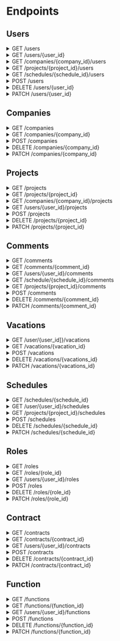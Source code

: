 # Endpoints

## Users

<details>
    <summary>GET /users</summary>

```Json
[
    {
        "user_id": user_id,
        "contract_id": contract_id,
        "function_id": function_id,
        "role_id": role_id,
        "username": "username",
        "last_name": "last_name",
        "first_name": "first_name",
        "mail": "mail@*uca.fr",
        "theorical_hours_worked": theorical_hours_worked,
        "vacation_hours": vacation_hours
    },
    {
        "user_id": user_id,
        "contract_id": contract_id,
        "function_id": function_id,
        "role_id": role_id,
        "username": "username",
        "last_name": "last_name",
        "first_name": "first_name",
        "mail": "mail@*uca.fr",
        "theorical_hours_worked": theorical_hours_worked,
        "vacation_hours": vacation_hours
    }
]
```
</details>


<details>
    <summary>GET /users/{user_id}</summary>

```Json
{
    "user_id": user_id,
    "contract_id": contract_id,
    "function_id": function_id,
    "role_id": role_id,
    "username": "username",
    "last_name": "last_name",
    "first_name": "first_name",
    "mail": "mail@*uca.fr",
    "theorical_hours_worked": theorical_hours_worked,
    "vacation_hours": vacation_hours
}
```
</details>

<details>
    <summary>GET /companies/{company_id}/users</summary>

```Json
[
    {
        "user_id": user_id,
        "contract_id": contract_id,
        "function_id": function_id,
        "role_id": role_id,
        "username": "username",
        "last_name": "last_name",
        "first_name": "first_name",
        "mail": "mail@*uca.fr",
        "theorical_hours_worked": theorical_hours_worked,
        "vacation_hours": vacation_hours
    },
    {
        "user_id": user_id,
        "contract_id": contract_id,
        "function_id": function_id,
        "role_id": role_id,
        "username": "username",
        "last_name": "last_name",
        "first_name": "first_name",
        "mail": "mail@*uca.fr",
        "theorical_hours_worked": theorical_hours_worked,
        "vacation_hours": vacation_hours
    }
]
```
</details>

<details>
    <summary>GET /projects/{project_id}/users</summary>

```Json
[
    {
        "user_id": user_id,
        "contract_id": contract_id,
        "function_id": function_id,
        "role_id": role_id,
        "username": "username",
        "last_name": "last_name",
        "first_name": "first_name",
        "mail": "mail@*uca.fr",
        "theorical_hours_worked": theorical_hours_worked,
        "vacation_hours": vacation_hours
    },
    {
        "user_id": user_id,
        "contract_id": contract_id,
        "function_id": function_id,
        "role_id": role_id,
        "username": "username",
        "last_name": "last_name",
        "first_name": "first_name",
        "mail": "mail@*uca.fr",
        "theorical_hours_worked": theorical_hours_worked,
        "vacation_hours": vacation_hours
    }
]
```
</details>

<details>
    <summary>GET /schedules/{schedule_id}/users</summary>

```Json
[
    {
        "user_id": user_id,
        "contract_id": contract_id,
        "function_id": function_id,
        "role_id": role_id,
        "username": "username",
        "last_name": "last_name",
        "first_name": "first_name",
        "mail": "mail@*uca.fr",
        "theorical_hours_worked": theorical_hours_worked,
        "vacation_hours": vacation_hours
    },
    {
        "user_id": user_id,
        "contract_id": contract_id,
        "function_id": function_id,
        "role_id": role_id,
        "username": "username",
        "last_name": "last_name",
        "first_name": "first_name",
        "mail": "mail@*uca.fr",
        "theorical_hours_worked": theorical_hours_worked,
        "vacation_hours": vacation_hours
    }
]
```
</details>

<details>
    <summary>POST /users</summary>

##### Request parameters
```Json
{
    "contract_id": contract_id,
    "function_id": function_id,
    "role_id": role_id,
    "username": "username",
    "last_name": "last_name",
    "first_name": "first_name",
    "mail": "mail@*uca.fr",
    "theorical_hours_worked": theorical_hours_worked,
    "vacation_hours": vacation_hours
}
```

##### Return parameters
```
A 200 Code and the ID of the new User.
```

</details>

<details>
    <summary>DELETE /users/{user_id}</summary>

##### Return parameters
```
Just a 200 code.
```
</details>

<details>
    <summary>PATCH /users/{user_id}</summary>

###### Both request and return parameters
```Json
{
    "user_id": user_id,
    "contract_id": contract_id,
    "function_id": function_id,
    "role_id": role_id,
    "username": "username",
    "last_name": "last_name",
    "first_name": "first_name",
    "mail": "mail@*uca.fr",
    "theorical_hours_worked": theorical_hours_worked,
    "vacation_hours": vacation_hours
}
```
</details>

## Companies

<details>
    <summary>GET /companies</summary>

```Json
[
    {
        "company_id": company_id,
        "company_name": "company_name"
    },
    {
        "company_id": company_id,
        "company_name": "company_name"
    }
]
```
</details>

<details>
    <summary>GET /companies/{company_id}</summary>

```Json
{
    "company_id": company_id,
    "company_name": "company_name"
}
```
</details>

<details>
    <summary>POST /companies</summary>

##### Request parameters
```Json
{
    "company_name": company_name,
}
```

##### Return parameters
```
A 200 Code and the Id of the new Company.
```

</details>

<details>
    <summary>DELETE /companies/{company_id}</summary>

##### Returns
```
Just a 200 code.
```
</details>

<details>
    <summary>PATCH /companies/{company_id}</summary>

##### Both request and return parameters
```Json
{
    "company_id": company_id,
    "company_name": company_name
}
```
</details>


## Projects

<details>
    <summary>GET /projects</summary>

```Json
[
    {
        "project_id": project_id,
        "project_name": "project_name"
    },
    {
        "project_id": project_id,
        "project_name": "project_name"
    }
]
```
</details>

<details>
    <summary>GET /projects/{project_id}</summary>

```Json
{
    "project_id": project_id,
    "project_name": "project_name"
}
```    
</details>

<details>
    <summary>GET /companies/{company_id}/projects</summary>

```Json
[
    {
        "project_id": project_id,
        "project_name": "project_name"
    },
    {
        "project_id": project_id,
        "project_name": "project_name"
    }
]
```
</details>

<details>
    <summary>GET /users/{user_id}/projects</summary>

```Json
[
    {
        "project_id": project_id,
        "project_name": "project_name"
    },
    {
        "project_id": project_id,
        "project_name": "project_name"
    }
]
```
</details>

<details>
    <summary>POST /projects</summary>

##### Request parameters
```Json
{
    "project_name": "project_name"
}
```

##### Return parameters
```
A 200 code and the Id of the new Project.
```
</details>

<details>
    <summary>DELETE /projects/{project_id}</summary>

##### Return parameters
```
Just a 200 code.
```
</details>

<details>
    <summary>PATCH /projects/{project_id}</summary>

##### Both request and return parameters
```Json
{
    "project_id": project_id,
    "project_name": project_name
}
```
</details>

## Comments

<details>
    <summary>GET /comments</summary>

```Json
[
    {
        "comment_id": comment_id,
        "comment_text": "comment_text",
        "is_important": true/false,
        "schedule_id": schedule_id
    }
]
```
</details>

<details>
    <summary>GET /comments/{comment_id}</summary>

```Json
{
    "comment_id": comment_id,
    "comment_text": "comment_text",
    "is_important": true/false,
    "schedule_id": schedule_id
}
```
</details>

<details>
    <summary>GET /users/{user_id}/comments</summary>

```Json
[
    {
        "comment_id": comment_id,
        "comment": "comment_text",
        "is_important": true/false,
        "schedule_id": schedule_id
    }
]
```
</details>

<details>
    <summary>GET /schedule/{schedule_id}/comments</summary>

```Json
[
    {
        "comment_id": comment_id,
        "comment": "comment_text",
        "is_important": true/false,
        "schedule_id": schedule_id
    }
]
```
</details>


<details>
    <summary>GET /projects/{project_id}/comments</summary>

```Json
[
    {
        "comment_id": comment_id,
        "comment": "comment_text",
        "is_important": true/false,
        "schedule_id": schedule_id
    }
]
```
</details>

<details>
    <summary>POST /comments</summary>

##### Request parameters
```Json
{
    "schedule_id": schedule_id,
    "comment": comment,
    "is_important": true/false
}
```

##### Return parameters
```
A 200 code and the Id of the new Comment.
```
</details>

<details>
    <summary>DELETE /comments/{comment_id}</summary>

##### Return parameters
```
Just a 200 code.
```
</details>

<details>
    <summary>PATCH /comments/{comment_id}</summary>

##### Both request and return parameters
```Json
{
    "comment_id": comment_id,
    "schedule_id": schedule_id,
    "schedule_id": schedule_id,
    "is_important": true/false
}
```
</details>

## Vacations

<details>
    <summary>GET /user/{user_id]}/vacations</summary>

```Json
[
    {
        "schedule_id": schedule_id,
        "start_date": start_date,
        "end_date": end_date
    }
]
```
</details>

<details>
    <summary>GET /vacations/{vacation_id}</summary>

```Json
{
    "schedule_id": schedule_id,
    "start_date": start_date,
    "end_date": end_date
}
```
</details>

<details>
    <summary>POST /vacations</summary>

##### Request parameters
```Json
{
    "start_date": start_date,
    "end_date": end_date
}
```

##### Return parameters
```
A 200 code and the Id of the new Vacations.
```
</details>

<details>
    <summary>DELETE /vacations/{vacations_id}</summary>

##### Return parameters
```
Just a 200 code.
```
</details>

<details>
    <summary>PATCH /vacations/{vacations_id}</summary>

##### Both request and return parameters
```Json
{
    "schedule_id": schedule_id,
    "start_date": start_date,
    "end_date": end_date
}
```
</details>

## Schedules

<details>
    <summary>GET /schedules/{schedule_id}</summary>

```Json
{
    "schedule_id": schedule_id,
    "project_id": project_id,
    "start_date": start_date,
    "end_date": end_date
}
```
</details>

<details>
    <summary>GET /user/{user_id}/schedules</summary>

```Json
[
    {
        "schedule_id": schedule_id,
        "project_id": project_id,
        "start_date": start_date,
        "end_date": end_date
    }
]
```
</details>

<details>
    <summary>GET /projects/{project_id}/schedules</summary>

```Json
[
    {
        "schedule_id": schedule_id,
        "project_id": project_id,
        "start_date": start_date,
        "end_date": end_date
    }
]
```
</details>

<details>
    <summary>POST /schedules</summary>

##### Request parameters
```Json
{
    "project_id": project_id,
    "start_date": start_date,
    "end_date": end_date
}
```

##### Return parameters
```
A 200 code and the Id of the new Schedule.
```
</details>

<details>
    <summary>DELETE /schedules/{schedule_id}</summary>

##### Return parameters
```
Just a 200 code.
```
</details>

<details>
    <summary>PATCH /schedules/{schedule_id}</summary>

##### Both request and return parameters
```Json
{
    "schedule_id": schedule_id,
    "project_id": project_id,
    "start_date": start_date,
    "end_date": end_date
}
```
</details>

## Roles

<details>
    <summary>GET /roles</summary>

```Json
[
    {
        "role_id": role_id,
        "role_name": "role_name",
        "can_add_and_modify_users": true/false,
        "can_see_other_schedules": true/false,
        "can_add_projects": true/false,
        "can_see_reports": true/false
    },
    {
        "role_id": role_id,
        "role_name": "role_name",
        "can_add_and_modify_users": true/false,
        "can_see_other_schedules": true/false,
        "can_add_projects": true/false,
        "can_see_reports": true/false
    }
]
```
</details>

<details>
    <summary>GET /roles/{role_id}</summary>

```Json
{
    "role_id": role_id,
    "role_name": "role_name",
    "can_add_and_modify_users": true/false,
    "can_see_other_schedules": true/false,
    "can_add_projects": true/false,
    "can_see_reports": true/false
}
```
</details>

<details>
    <summary>GET /users/{user_id}/roles</summary>

```Json
[
    {
        "role_id": role_id,
        "role_name": "role_name",
        "can_add_and_modify_users": true/false,
        "can_see_other_schedules": true/false,
        "can_add_projects": true/false,
        "can_see_reports": true/false
    },
    {
        "role_id": role_id,
        "role_name": "role_name",
        "can_add_and_modify_users": true/false,
        "can_see_other_schedules": true/false,
        "can_add_projects": true/false,
        "can_see_reports": true/false
    }
]
```
</details>

<details>
    <summary>POST /roles</summary>

##### Request parameters
```Json
{
    "role_name": "role_name",
    "can_add_and_modify_users": true/false,
    "can_see_other_schedules": true/false,
    "can_add_projects": true/false,
    "can_see_reports": true/false
}
```

##### Return parameters
```
A 200 code and the Id of the new Role.
```

</details>

<details>
    <summary>DELETE /roles/{role_id}</summary>

##### Returns
```
Just a 200 code.
```
</details>

<details>
    <summary>PATCH /roles/{role_id}</summary>

##### Both request and return parameters
```Json
{
    "role_id": role_id,
    "role_name": "role_name",
    "can_add_and_modify_users": true/false,
    "can_see_other_schedules": true/false,
    "can_add_projects": true/false,
    "can_see_reports": true/false
}
```
</details>

## Contract

<details>
    <summary>GET /contracts</summary>

```Json
[
    {
        "contract_id": contract_id,
        "contract_name": "contract_name"
    },
    {
        "contract_id": contract_id,
        "contract_name": "contract_name"
    }
]
```
</details>

<details>
    <summary>GET /contracts/{contract_id}</summary>

```Json
{
    "contract_id": contract_id,
    "contract_name": "contract_name"
}
```
</details>

<details>
    <summary>GET /users/{user_id}/contracts</summary>

```Json
{
    "contract_id": contract_id,
    "contract_name": "contract_name"
}
```
</details>

<details>
    <summary>POST /contracts</summary>

##### Request parameters
```Json
{
    "contract_name": "contract_name",
}
```

##### Return parameters
```
A 200 code and the Id of the new Contract.
```

</details>

<details>
    <summary>DELETE /contracts/{contract_id}</summary>

##### Returns
```
Just a 200 code.
```
</details>

<details>
    <summary>PATCH /contracts/{contract_id}</summary>

##### Both request and return parameters
```Json
{
    "contract_id": contract_id,
    "contract_name": "contract_name"
}
```
</details>

## Function

<details>
    <summary>GET /functions</summary>

```Json
[
    {
        "function_id": function_id,
        "function_name": "function_name"
    },
    {
        "function_id": function_id,
        "function_name": "function_name"
    }
]
```
</details>

<details>
    <summary>GET /functions/{function_id}</summary>

```Json
{
    "function_id": function_id,
    "function_name": "function_name"
}
```
</details>

<details>
    <summary>GET /users/{user_id}/functions</summary>

```Json
{
    "function_id": function_id,
    "function_name": "function_name"
}
```
</details>

<details>
    <summary>POST /functions</summary>

##### Request parameters
```Json
{
    "function_name": "function_name",
}
```

##### Return parameters
```
A 200 code and the Id of the new Function.
```

</details>

<details>
    <summary>DELETE /functions/{function_id}</summary>

##### Returns
```
Just a 200 code.
```
</details>

<details>
    <summary>PATCH /functions/{function_id}</summary>

##### Both request and return parameters
```Json
{
    "function_id": function_id,
    "function_name": "function_name"
}
```
</details>